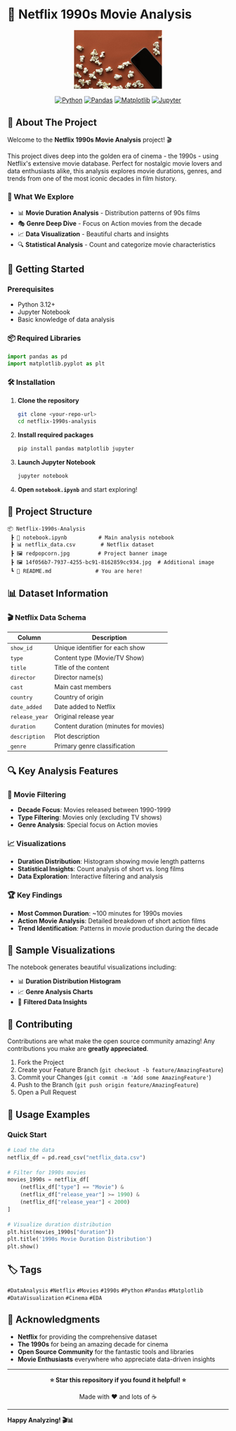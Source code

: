 # 🍿 Netflix 1990s Movie Analysis

<div align="center">
  <img src="redpopcorn.jpg" alt="Netflix Analysis" width="200"/>
  
  [![Python](https://img.shields.io/badge/Python-3.12+-blue.svg)](https://python.org)
  [![Pandas](https://img.shields.io/badge/Pandas-Latest-green.svg)](https://pandas.pydata.org/)
  [![Matplotlib](https://img.shields.io/badge/Matplotlib-Latest-orange.svg)](https://matplotlib.org/)
  [![Jupyter](https://img.shields.io/badge/Jupyter-Notebook-orange.svg)](https://jupyter.org/)
</div>

## 📖 About The Project

Welcome to the **Netflix 1990s Movie Analysis** project! 🎬 

This project dives deep into the golden era of cinema - the 1990s - using Netflix's extensive movie database. Perfect for nostalgic movie lovers and data enthusiasts alike, this analysis explores movie durations, genres, and trends from one of the most iconic decades in film history.

### 🎯 What We Explore
- 📊 **Movie Duration Analysis** - Distribution patterns of 90s films
- 🎭 **Genre Deep Dive** - Focus on Action movies from the decade
- 📈 **Data Visualization** - Beautiful charts and insights
- 🔍 **Statistical Analysis** - Count and categorize movie characteristics

## 🚀 Getting Started

### Prerequisites
- Python 3.12+
- Jupyter Notebook
- Basic knowledge of data analysis

### 📦 Required Libraries
```python
import pandas as pd
import matplotlib.pyplot as plt
```

### 🛠️ Installation

1. **Clone the repository**
   ```bash
   git clone <your-repo-url>
   cd netflix-1990s-analysis
   ```

2. **Install required packages**
   ```bash
   pip install pandas matplotlib jupyter
   ```

3. **Launch Jupyter Notebook**
   ```bash
   jupyter notebook
   ```

4. **Open `notebook.ipynb`** and start exploring!

## 📁 Project Structure

```
📦 Netflix-1990s-Analysis
 ┣ 📜 notebook.ipynb          # Main analysis notebook
 ┣ 📊 netflix_data.csv        # Netflix dataset
 ┣ 🖼️ redpopcorn.jpg         # Project banner image
 ┣ 🖼️ 14f056b7-7937-4255-bc91-8162859cc934.jpg  # Additional image
 ┗ 📜 README.md              # You are here!
```

## 📊 Dataset Information

### 🎬 Netflix Data Schema
| Column | Description |
|--------|-------------|
| `show_id` | Unique identifier for each show |
| `type` | Content type (Movie/TV Show) |
| `title` | Title of the content |
| `director` | Director name(s) |
| `cast` | Main cast members |
| `country` | Country of origin |
| `date_added` | Date added to Netflix |
| `release_year` | Original release year |
| `duration` | Content duration (minutes for movies) |
| `description` | Plot description |
| `genre` | Primary genre classification |

## 🔍 Key Analysis Features

### 🎯 Movie Filtering
- **Decade Focus**: Movies released between 1990-1999
- **Type Filtering**: Movies only (excluding TV shows)
- **Genre Analysis**: Special focus on Action movies

### 📈 Visualizations
- **Duration Distribution**: Histogram showing movie length patterns
- **Statistical Insights**: Count analysis of short vs. long films
- **Data Exploration**: Interactive filtering and analysis

### 🏆 Key Findings
- **Most Common Duration**: ~100 minutes for 1990s movies
- **Action Movie Analysis**: Detailed breakdown of short action films
- **Trend Identification**: Patterns in movie production during the decade

## 🎨 Sample Visualizations

The notebook generates beautiful visualizations including:
- 📊 **Duration Distribution Histogram**
- 📈 **Genre Analysis Charts**
- 🎯 **Filtered Data Insights**

## 🤝 Contributing

Contributions are what make the open source community amazing! Any contributions you make are **greatly appreciated**.

1. Fork the Project
2. Create your Feature Branch (`git checkout -b feature/AmazingFeature`)
3. Commit your Changes (`git commit -m 'Add some AmazingFeature'`)
4. Push to the Branch (`git push origin feature/AmazingFeature`)
5. Open a Pull Request

## 📝 Usage Examples

### Quick Start
```python
# Load the data
netflix_df = pd.read_csv("netflix_data.csv")

# Filter for 1990s movies
movies_1990s = netflix_df[
    (netflix_df["type"] == "Movie") & 
    (netflix_df["release_year"] >= 1990) & 
    (netflix_df["release_year"] < 2000)
]

# Visualize duration distribution
plt.hist(movies_1990s["duration"])
plt.title('1990s Movie Duration Distribution')
plt.show()
```

## 🏷️ Tags
`#DataAnalysis` `#Netflix` `#Movies` `#1990s` `#Python` `#Pandas` `#Matplotlib` `#DataVisualization` `#Cinema` `#EDA`


## 🙏 Acknowledgments

- **Netflix** for providing the comprehensive dataset
- **The 1990s** for being an amazing decade for cinema
- **Open Source Community** for the fantastic tools and libraries
- **Movie Enthusiasts** everywhere who appreciate data-driven insights

---

<div align="center">
  <p><strong>⭐ Star this repository if you found it helpful! ⭐</strong></p>
  <p>Made with ❤️ and lots of ☕</p>
</div>

---

**Happy Analyzing! 🎬📊**

